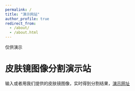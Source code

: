 ```yaml
---
permalink: /
title: "演示网站"
author_profile: true
redirect_from: 
  - /about/
  - /about.html
---
```


仅供演示

皮肤镜图像分割演示站
======
输入或者用我们提供的皮肤镜图像，实时得到分割结果，[演示网址](http://127.0.0.1:7860)

